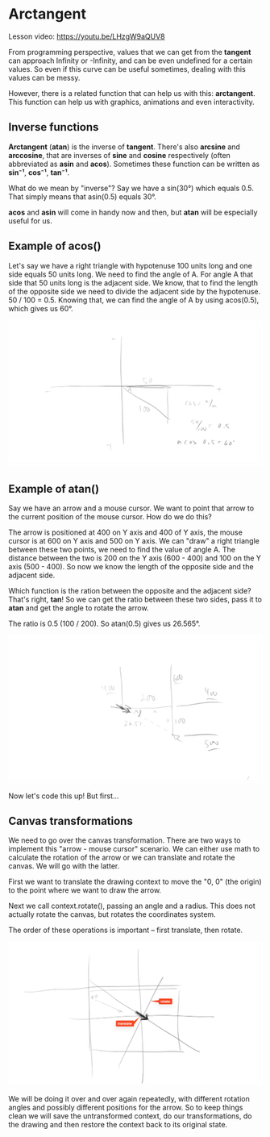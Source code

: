 # Arctangent

Lesson video: https://youtu.be/LHzgW9aQUV8

From programming perspective, values that we can get from the **tangent** can approach Infinity or -Infinity, and can be even undefined for a certain values. So even if this curve can be useful sometimes, dealing with this values can be messy.

However, there is a related function that can help us with this: **arctangent**. This function can help us with graphics, animations and even interactivity.

## Inverse functions

**Arctangent** (**atan**) is the inverse of **tangent**. There's also **arcsine** and **arccosine**, that are inverses of **sine** and **cosine** respectively (often abbreviated as **asin** and **acos**). Sometimes these function can be written as **sin⁻¹**, **cos⁻¹**, **tan⁻¹**.

What do we mean by "inverse"? Say we have a sin(30°) which equals 0.5. That simply means that asin(0.5) equals 30°.

**acos** and **asin** will come in handy now and then, but **atan** will be especially useful for us.

## Example of acos()

Let's say we have a right triangle with hypotenuse 100 units long and one side equals 50 units long. We need to find the angle of A. For angle A that side that 50 units long is the adjacent side. We know, that to find the length of the opposite side we need to divide the adjacent side by the hypotenuse. 50 / 100 = 0.5. Knowing that, we can find the angle of A by using acos(0.5), which gives us 60°.

![Example of acos()](./images/example-acos.png)

## Example of atan()

Say we have an arrow and a mouse cursor. We want to point that arrow to the current position of the mouse cursor. How do we do this?

The arrow is positioned at 400 on Y axis and 400 of Y axis, the mouse cursor is at 600 on Y axis and 500 on Y axis. We can "draw" a right triangle between these two points, we need to find the value of angle A. The distance between the two is 200 on the Y axis (600 - 400) and 100 on the Y axis (500 - 400). So now we know the length of the opposite side and the adjacent side. 

Which function is the ration between the opposite and the adjacent side? That's right, **tan**! So we can get the ratio between these two sides, pass it to **atan** and get the angle to rotate the arrow.

The ratio is 0.5 (100 / 200). So atan(0.5) gives us 26.565°. 

![Example of atan()](./images/example-atan.png)

Now let's code this up! But first...

## Canvas transformations

We need to go over the canvas transformation. There are two ways to implement this "arrow - mouse cursor" scenario. We can either use math to calculate the rotation of the arrow or we can translate and rotate the canvas. We will go with the latter.

First we want to translate the drawing context to move the "0, 0" (the origin) to the point where we want to draw the arrow. 

Next we call context.rotate(), passing an angle and a radius. This does not actually rotate the canvas, but rotates the coordinates system.

The order of these operations is important – first translate, then rotate.

![Canvas transformations](./images/canvas-transformations.png)

We will be doing it over and over again repeatedly, with different rotation angles and possibly different positions for the arrow. So to keep things clean we will save the untransformed context, do our transformations, do the drawing and then restore the context back to its original state.